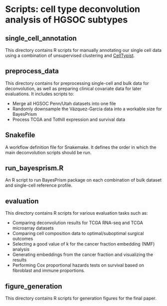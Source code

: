 # Scripts: cell type deconvolution analysis of HGSOC subtypes

## single_cell_annotation
This directory contains R scripts for manually annotating our single cell data using a combination of unsupervised clustering and [CellTypist](https://www.celltypist.org/). 

## preprocess_data
This directory contains for preprocessing single-cell and bulk data for deconvolution, as well as preparing clinical covariate data for later evaluations. It includes scripts to:

- Merge all HGSOC Penn/Utah datasets into one file
- Randomly downsample the Vázquez-Garcia data into a workable size for BayesPrism
- Process TCGA and Tothill expression and survival data

## Snakefile
A workflow definition file for Snakemake. It defines the order in which the main deconvolution scripts should be run.

## run_bayesprism.R
An R script to run BayesPrism package on each combination of bulk dataset and single-cell reference profile.

## evaluation
This directory contains R scripts for various evaluation tasks such as:

- Comparing deconvolution results for TCGA RNA-seq and TCGA microarray datasets
- Comparing cell composition data to optimal/suboptimal surgical outcomes
- Selecting a good value of k for the cancer fraction embedding (NMF) analysis
- Generating embeddings from the cancer fraction and visualizing the results
- Performing Cox proportional hazards tests on survival based on fibroblast and immune proportions.

## figure_generation
This directory contains R scripts for generation figures for the final paper.
